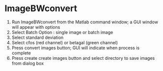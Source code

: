 ImageBWconvert
==============

1. Run ImageBWconvert from the Matlab command window; a GUI window will appear with options
2. Select Batch Option : single image or batch image
3. Select standard deviation 
4. Select cfos (red channel) or betagal (green channel)
5. Press convert images button; GUI will indicate when process is complete
6. Press create create images button and select directory to save images from dialog box
